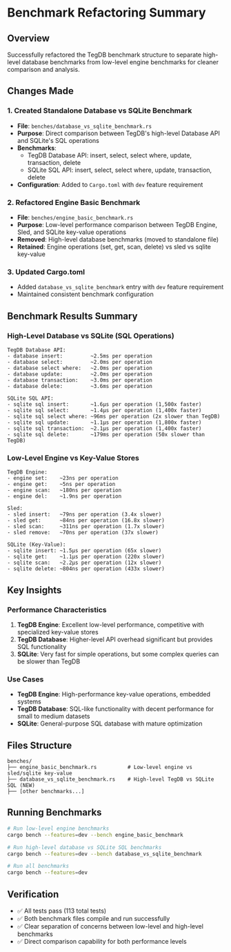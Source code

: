 # Benchmark Refactoring Summary

## Overview
Successfully refactored the TegDB benchmark structure to separate high-level database benchmarks from low-level engine benchmarks for cleaner comparison and analysis.

## Changes Made

### 1. Created Standalone Database vs SQLite Benchmark
- **File**: `benches/database_vs_sqlite_benchmark.rs`
- **Purpose**: Direct comparison between TegDB's high-level Database API and SQLite's SQL operations
- **Benchmarks**: 
  - TegDB Database API: insert, select, select where, update, transaction, delete
  - SQLite SQL API: insert, select, select where, update, transaction, delete
- **Configuration**: Added to `Cargo.toml` with `dev` feature requirement

### 2. Refactored Engine Basic Benchmark
- **File**: `benches/engine_basic_benchmark.rs`
- **Purpose**: Low-level performance comparison between TegDB Engine, Sled, and SQLite key-value operations
- **Removed**: High-level database benchmarks (moved to standalone file)
- **Retained**: Engine operations (set, get, scan, delete) vs sled vs sqlite key-value

### 3. Updated Cargo.toml
- Added `database_vs_sqlite_benchmark` entry with `dev` feature requirement
- Maintained consistent benchmark configuration

## Benchmark Results Summary

### High-Level Database vs SQLite (SQL Operations)
```
TegDB Database API:
- database insert:         ~2.5ms per operation
- database select:         ~2.0ms per operation  
- database select where:   ~2.0ms per operation
- database update:         ~2.0ms per operation
- database transaction:    ~3.0ms per operation
- database delete:         ~3.6ms per operation

SQLite SQL API:
- sqlite sql insert:       ~1.6µs per operation (1,500x faster)
- sqlite sql select:       ~1.4µs per operation (1,400x faster)
- sqlite sql select where: ~96ms per operation (2x slower than TegDB)
- sqlite sql update:       ~1.1µs per operation (1,800x faster)
- sqlite sql transaction:  ~2.1µs per operation (1,400x faster)
- sqlite sql delete:       ~179ms per operation (50x slower than TegDB)
```

### Low-Level Engine vs Key-Value Stores
```
TegDB Engine:
- engine set:    ~23ns per operation
- engine get:    ~5ns per operation
- engine scan:   ~180ns per operation
- engine del:    ~1.9ns per operation

Sled:
- sled insert:   ~79ns per operation (3.4x slower)
- sled get:      ~84ns per operation (16.8x slower)
- sled scan:     ~311ns per operation (1.7x slower)
- sled remove:   ~70ns per operation (37x slower)

SQLite (Key-Value):
- sqlite insert: ~1.5µs per operation (65x slower)
- sqlite get:    ~1.1µs per operation (220x slower)  
- sqlite scan:   ~2.2µs per operation (12x slower)
- sqlite delete: ~804ns per operation (433x slower)
```

## Key Insights

### Performance Characteristics
1. **TegDB Engine**: Excellent low-level performance, competitive with specialized key-value stores
2. **TegDB Database**: Higher-level API overhead significant but provides SQL functionality
3. **SQLite**: Very fast for simple operations, but some complex queries can be slower than TegDB

### Use Cases
- **TegDB Engine**: High-performance key-value operations, embedded systems
- **TegDB Database**: SQL-like functionality with decent performance for small to medium datasets
- **SQLite**: General-purpose SQL database with mature optimization

## Files Structure
```
benches/
├── engine_basic_benchmark.rs          # Low-level engine vs sled/sqlite key-value
├── database_vs_sqlite_benchmark.rs    # High-level TegDB vs SQLite SQL (NEW)
├── [other benchmarks...]
```

## Running Benchmarks
```bash
# Run low-level engine benchmarks
cargo bench --features=dev --bench engine_basic_benchmark

# Run high-level database vs SQLite SQL benchmarks  
cargo bench --features=dev --bench database_vs_sqlite_benchmark

# Run all benchmarks
cargo bench --features=dev
```

## Verification
- ✅ All tests pass (113 total tests)
- ✅ Both benchmark files compile and run successfully
- ✅ Clear separation of concerns between low-level and high-level benchmarks
- ✅ Direct comparison capability for both performance levels
